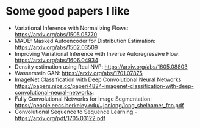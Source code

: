 # Some good papers I like

- Variational Inference with Normalizing Flows: https://arxiv.org/abs/1505.05770
- MADE: Masked Autoencoder for Distribution Estimation: https://arxiv.org/abs/1502.03509
- Improving Variational Inference with Inverse Autoregressive Flow: https://arxiv.org/abs/1606.04934
- Density estimation using Real NVP: https://arxiv.org/abs/1605.08803
- Wasserstein GAN: https://arxiv.org/abs/1701.07875 
- ImageNet Classification with Deep Convolutional Neural Networks https://papers.nips.cc/paper/4824-imagenet-classification-with-deep-convolutional-neural-networks:
- Fully Convolutional Networks for Image Segmentation: https://people.eecs.berkeley.edu/~jonlong/long_shelhamer_fcn.pdf
- Convolutional Sequence to Sequence Learning - https://arxiv.org/pdf/1705.03122.pdf
